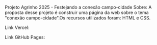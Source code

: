 Projeto Agrinho 2025 - Festejando a conexão campo-cidade
Sobre:
A proposta desse projeto é construir uma página da web sobre o tema "conexão campo-cidade".Os recursos utilizados foram: HTML e CSS.

Link Vercel: 


Link GitHub Pages: 

